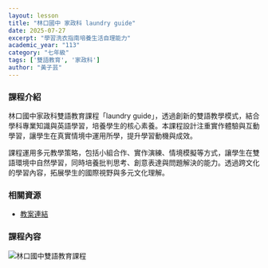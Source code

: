 ```yaml
---
layout: lesson
title: "林口國中 家政科 laundry guide"
date: 2025-07-27
excerpt: "學習洗衣指南培養生活自理能力"
academic_year: "113"
category: "七年級"
tags: ['雙語教育', '家政科']
author: "黃子芸"
---
```


### 課程介紹

林口國中家政科雙語教育課程「laundry guide」，透過創新的雙語教學模式，結合學科專業知識與英語學習，培養學生的核心素養。本課程設計注重實作體驗與互動學習，讓學生在真實情境中運用所學，提升學習動機與成效。

課程運用多元教學策略，包括小組合作、實作演練、情境模擬等方式，讓學生在雙語環境中自然學習，同時培養批判思考、創意表達與問題解決的能力。透過跨文化的學習內容，拓展學生的國際視野與多元文化理解。

### 相關資源

* [教案連結](https://drive.google.com/file/d/19qtzqvmJn0vRn08AYL8KFu3e1u-a8dB6/view?usp=drive_link)

### 課程內容

<div style="margin-bottom: 10px;">
    <img src="{{ '/assets/images/lessons/113/林口國中/易拉展_250727_102909_7.webp' | relative_url }}" alt="林口國中雙語教育課程" style="flex: 1; min-width: 48%; object-fit: cover;">
</div>

